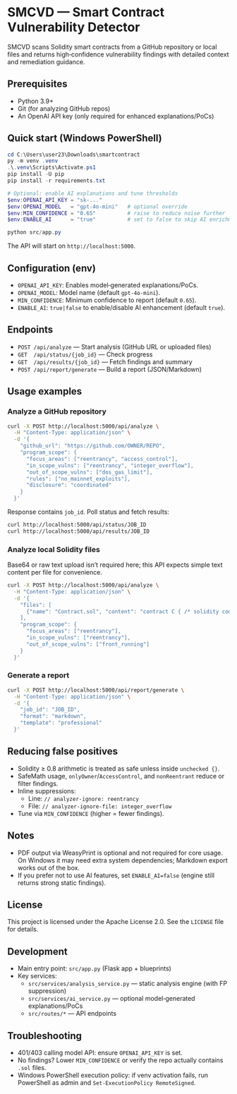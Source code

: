 # SMCVD — Smart Contract Vulnerability Detector

SMCVD scans Solidity smart contracts from a GitHub repository or local files and returns high‑confidence vulnerability findings with detailed context and remediation guidance.

## Prerequisites
- Python 3.9+
- Git (for analyzing GitHub repos)
- An OpenAI API key (only required for enhanced explanations/PoCs)

## Quick start (Windows PowerShell)
```powershell
cd C:\Users\user23\Downloads\smartcontract
py -m venv .venv
.\.venv\Scripts\Activate.ps1
pip install -U pip
pip install -r requirements.txt

# Optional: enable AI explanations and tune thresholds
$env:OPENAI_API_KEY = "sk-..."
$env:OPENAI_MODEL   = "gpt-4o-mini"   # optional override
$env:MIN_CONFIDENCE = "0.65"          # raise to reduce noise further
$env:ENABLE_AI      = "true"          # set to false to skip AI enrichment

python src/app.py
```

The API will start on `http://localhost:5000`.

## Configuration (env)
- `OPENAI_API_KEY`: Enables model‑generated explanations/PoCs.
- `OPENAI_MODEL`: Model name (default `gpt-4o-mini`).
- `MIN_CONFIDENCE`: Minimum confidence to report (default `0.65`).
- `ENABLE_AI`: `true|false` to enable/disable AI enhancement (default `true`).

## Endpoints
- `POST /api/analyze` — Start analysis (GitHub URL or uploaded files)
- `GET  /api/status/{job_id}` — Check progress
- `GET  /api/results/{job_id}` — Fetch findings and summary
- `POST /api/report/generate` — Build a report (JSON/Markdown)

## Usage examples

### Analyze a GitHub repository
```bash
curl -X POST http://localhost:5000/api/analyze \
  -H "Content-Type: application/json" \
  -d '{
    "github_url": "https://github.com/OWNER/REPO",
    "program_scope": {
      "focus_areas": ["reentrancy", "access_control"],
      "in_scope_vulns": ["reentrancy", "integer_overflow"],
      "out_of_scope_vulns": ["dos_gas_limit"],
      "rules": ["no_mainnet_exploits"],
      "disclosure": "coordinated"
    }
  }'
```
Response contains `job_id`. Poll status and fetch results:
```bash
curl http://localhost:5000/api/status/JOB_ID
curl http://localhost:5000/api/results/JOB_ID
```

### Analyze local Solidity files
Base64 or raw text upload isn’t required here; this API expects simple text content per file for convenience.
```bash
curl -X POST http://localhost:5000/api/analyze \
  -H "Content-Type: application/json" \
  -d '{
    "files": [
      {"name": "Contract.sol", "content": "contract C { /* solidity code */ }"}
    ],
    "program_scope": {
      "focus_areas": ["reentrancy"],
      "in_scope_vulns": ["reentrancy"],
      "out_of_scope_vulns": ["front_running"]
    }
  }'
```

### Generate a report
```bash
curl -X POST http://localhost:5000/api/report/generate \
  -H "Content-Type: application/json" \
  -d '{
    "job_id": "JOB_ID",
    "format": "markdown",
    "template": "professional"
  }'
```

## Reducing false positives
- Solidity ≥ 0.8 arithmetic is treated as safe unless inside `unchecked {}`.
- SafeMath usage, `onlyOwner`/`AccessControl`, and `nonReentrant` reduce or filter findings.
- Inline suppressions:
  - Line: `// analyzer-ignore: reentrancy`
  - File: `// analyzer-ignore-file: integer_overflow`
- Tune via `MIN_CONFIDENCE` (higher = fewer findings).

## Notes
- PDF output via WeasyPrint is optional and not required for core usage. On Windows it may need extra system dependencies; Markdown export works out of the box.
- If you prefer not to use AI features, set `ENABLE_AI=false` (engine still returns strong static findings).

## License
This project is licensed under the Apache License 2.0. See the `LICENSE` file for details.

## Development
- Main entry point: `src/app.py` (Flask app + blueprints)
- Key services:
  - `src/services/analysis_service.py` — static analysis engine (with FP suppression)
  - `src/services/ai_service.py` — optional model‑generated explanations/PoCs
  - `src/routes/*` — API endpoints

## Troubleshooting
- 401/403 calling model API: ensure `OPENAI_API_KEY` is set.
- No findings? Lower `MIN_CONFIDENCE` or verify the repo actually contains `.sol` files.
- Windows PowerShell execution policy: if venv activation fails, run PowerShell as admin and `Set-ExecutionPolicy RemoteSigned`.

